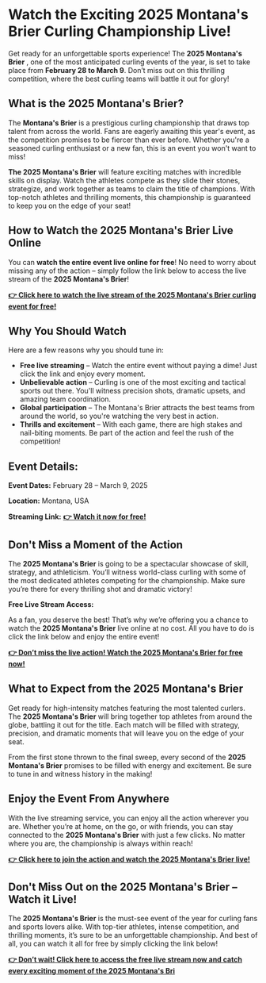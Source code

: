# Watch the Exciting 2025 Montana's Brier Curling Championship Live!

Get ready for an unforgettable sports experience! The **2025 Montana's Brier** , one of the most anticipated curling events of the year, is set to take place from **February 28 to March 9**. Don’t miss out on this thrilling competition, where the best curling teams will battle it out for glory!

## What is the 2025 Montana's Brier?

The **Montana's Brier** is a prestigious curling championship that draws top talent from across the world. Fans are eagerly awaiting this year's event, as the competition promises to be fiercer than ever before. Whether you're a seasoned curling enthusiast or a new fan, this is an event you won't want to miss!

**The 2025 Montana's Brier** will feature exciting matches with incredible skills on display. Watch the athletes compete as they slide their stones, strategize, and work together as teams to claim the title of champions. With top-notch athletes and thrilling moments, this championship is guaranteed to keep you on the edge of your seat!

## How to Watch the 2025 Montana's Brier Live Online

You can **watch the entire event live online for free**! No need to worry about missing any of the action – simply follow the link below to access the live stream of the **2025 Montana's Brier**!

[**👉 Click here to watch the live stream of the 2025 Montana's Brier curling event for free!**](https://tinyurl.com/livestreamfreeo?st=2025montanasbrier&si=gh)

## Why You Should Watch

Here are a few reasons why you should tune in:

- **Free live streaming** – Watch the entire event without paying a dime! Just click the link and enjoy every moment.
- **Unbelievable action** – Curling is one of the most exciting and tactical sports out there. You'll witness precision shots, dramatic upsets, and amazing team coordination.
- **Global participation** – The Montana's Brier attracts the best teams from around the world, so you're watching the very best in action.
- **Thrills and excitement** – With each game, there are high stakes and nail-biting moments. Be part of the action and feel the rush of the competition!

## Event Details:

**Event Dates:** February 28 – March 9, 2025

**Location:** Montana, USA

**Streaming Link:** [**👉 Watch it now for free!**](https://tinyurl.com/livestreamfreeo?st=2025montanasbrier&si=gh)

## Don't Miss a Moment of the Action

The **2025 Montana's Brier** is going to be a spectacular showcase of skill, strategy, and athleticism. You’ll witness world-class curling with some of the most dedicated athletes competing for the championship. Make sure you’re there for every thrilling shot and dramatic victory!

**Free Live Stream Access:**

As a fan, you deserve the best! That’s why we’re offering you a chance to watch the **2025 Montana's Brier** live online at no cost. All you have to do is click the link below and enjoy the entire event!

[**👉 Don’t miss the live action! Watch the 2025 Montana's Brier for free now!**](https://tinyurl.com/livestreamfreeo?st=2025montanasbrier&si=gh)

## What to Expect from the 2025 Montana's Brier

Get ready for high-intensity matches featuring the most talented curlers. The **2025 Montana's Brier** will bring together top athletes from around the globe, battling it out for the title. Each match will be filled with strategy, precision, and dramatic moments that will leave you on the edge of your seat.

From the first stone thrown to the final sweep, every second of the **2025 Montana's Brier** promises to be filled with energy and excitement. Be sure to tune in and witness history in the making!

## Enjoy the Event From Anywhere

With the live streaming service, you can enjoy all the action wherever you are. Whether you’re at home, on the go, or with friends, you can stay connected to the **2025 Montana's Brier** with just a few clicks. No matter where you are, the championship is always within reach!

[**👉 Click here to join the action and watch the 2025 Montana's Brier live!**](https://tinyurl.com/livestreamfreeo?st=2025montanasbrier&si=gh)

## Don't Miss Out on the 2025 Montana's Brier – Watch it Live!

The **2025 Montana's Brier** is the must-see event of the year for curling fans and sports lovers alike. With top-tier athletes, intense competition, and thrilling moments, it’s sure to be an unforgettable championship. And best of all, you can watch it all for free by simply clicking the link below!

[**👉 Don’t wait! Click here to access the free live stream now and catch every exciting moment of the 2025 Montana's Bri**](https://tinyurl.com/livestreamfreeo?st=2025montanasbrier&si=gh)
